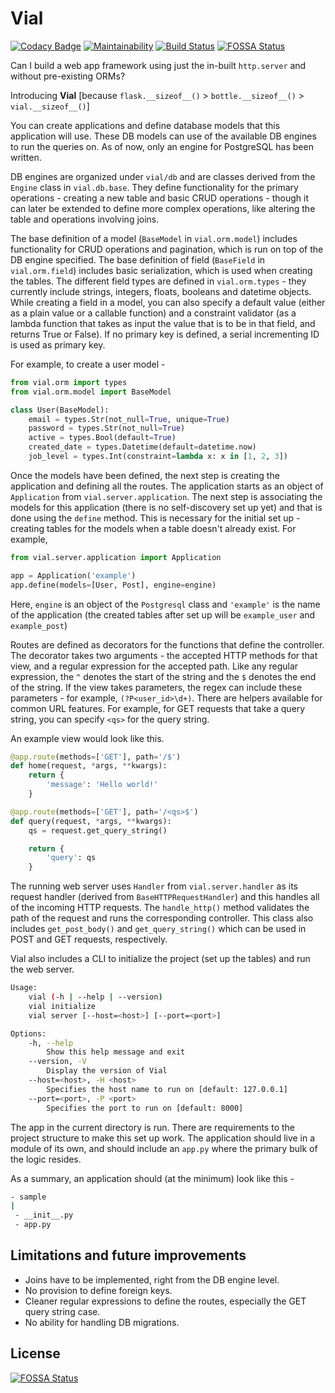 # Vial

[![Codacy Badge](https://api.codacy.com/project/badge/Grade/7583124ac88f42e3b12ea95c0b797df0)](https://app.codacy.com/app/AlexMathew/vial?utm_source=github.com&utm_medium=referral&utm_content=AlexMathew/vial&utm_campaign=Badge_Grade_Settings)
[![Maintainability](https://api.codeclimate.com/v1/badges/4761b904f747f3a500f4/maintainability)](https://codeclimate.com/github/AlexMathew/vial/maintainability)
[![Build Status](https://travis-ci.com/AlexMathew/vial.svg?branch=master)](https://travis-ci.com/AlexMathew/vial)
[![FOSSA Status](https://app.fossa.com/api/projects/git%2Bgithub.com%2FAlexMathew%2Fvial.svg?type=shield)](https://app.fossa.com/projects/git%2Bgithub.com%2FAlexMathew%2Fvial?ref=badge_shield)

Can I build a web app framework using just the in-built `http.server` and without pre-existing ORMs?

Introducing **Vial** [because `flask.__sizeof__()` > `bottle.__sizeof__()` > `vial.__sizeof__()`]

You can create applications and define database models that this application will use. These DB models can use of the available DB engines to run the queries on. As of now, only an engine for PostgreSQL has been written.

DB engines are organized under `vial/db` and are classes derived from the `Engine` class in `vial.db.base`. They define functionality for the primary operations - creating a new table and basic CRUD operations - though it can later be extended to define more complex operations, like altering the table and operations involving joins.

The base definition of a model (`BaseModel` in `vial.orm.model`) includes functionality for CRUD operations and pagination, which is run on top of the DB engine specified. The base definition of field (`BaseField` in `vial.orm.field`) includes basic serialization, which is used when creating the tables. The different field types are defined in `vial.orm.types` - they currently include strings, integers, floats, booleans and datetime objects. While creating a field in a model, you can also specify a default value (either as a plain value or a callable function) and a constraint validator (as a lambda function that takes as input the value that is to be in that field, and returns True or False). If no primary key is defined, a serial incrementing ID is used as primary key.

For example, to create a user model -

```python
from vial.orm import types
from vial.orm.model import BaseModel

class User(BaseModel):
    email = types.Str(not_null=True, unique=True)
    password = types.Str(not_null=True)
    active = types.Bool(default=True)
    created_date = types.Datetime(default=datetime.now)
    job_level = types.Int(constraint=lambda x: x in [1, 2, 3])
```

Once the models have been defined, the next step is creating the application and defining all the routes. The application starts as an object of `Application` from `vial.server.application`. The next step is associating the models for this application (there is no self-discovery set up yet) and that is done using the `define` method. This is necessary for the initial set up - creating tables for the models when a table doesn't already exist. For example,

```python
from vial.server.application import Application

app = Application('example')
app.define(models=[User, Post], engine=engine)
```

Here, `engine` is an object of the `Postgresql` class and `'example'` is the name of the application (the created tables after set up will be `example_user` and `example_post`)

Routes are defined as decorators for the functions that define the controller. The decorator takes two arguments - the accepted HTTP methods for that view, and a regular expression for the accepted path. Like any regular expression, the `^` denotes the start of the string and the `$` denotes the end of the string. If the view takes parameters, the regex can include these parameters - for example, `(?P<user_id>\d+)`. There are helpers available for common URL features. For example, for GET requests that take a query string, you can specify `<qs>` for the query string.

An example view would look like this.

```python
@app.route(methods=['GET'], path='/$')
def home(request, *args, **kwargs):
    return {
        'message': 'Hello world!'
    }

@app.route(methods=['GET'], path='/<qs>$')
def query(request, *args, **kwargs):
    qs = request.get_query_string()

    return {
        'query': qs
    }
```

The running web server uses `Handler` from `vial.server.handler` as its request handler (derived from `BaseHTTPRequestHandler`) and this handles all of the incoming HTTP requests. The `handle_http()` method validates the path of the request and runs the corresponding controller. This class also includes `get_post_body()` and `get_query_string()` which can be used in POST and GET requests, respectively.

Vial also includes a CLI to initialize the project (set up the tables) and run the web server.

```bash
Usage:
    vial (-h | --help | --version)
    vial initialize
    vial server [--host=<host>] [--port=<port>]

Options:
    -h, --help
        Show this help message and exit
    --version, -V
        Display the version of Vial
    --host=<host>, -H <host>
        Specifies the host name to run on [default: 127.0.0.1]
    --port=<port>, -P <port>
        Specifies the port to run on [default: 8000]
```

The app in the current directory is run. There are requirements to the project structure to make this set up work. The application should live in a module of its own, and should include an `app.py` where the primary bulk of the logic resides.

As a summary, an application should (at the minimum) look like this -

```bash
- sample
|
 - __init__.py
 - app.py
```

## Limitations and future improvements

* Joins have to be implemented, right from the DB engine level.
* No provision to define foreign keys.
* Cleaner regular expressions to define the routes, especially the GET query string case.
* No ability for handling DB migrations.


## License
[![FOSSA Status](https://app.fossa.com/api/projects/git%2Bgithub.com%2FAlexMathew%2Fvial.svg?type=large)](https://app.fossa.com/projects/git%2Bgithub.com%2FAlexMathew%2Fvial?ref=badge_large)